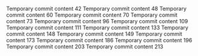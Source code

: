 Temporary commit content 42
Temporary commit content 48
Temporary commit content 60
Temporary commit content 70
Temporary commit content 73
Temporary commit content 96
Temporary commit content 109
Temporary commit content 111
Temporary commit content 133
Temporary commit content 148
Temporary commit content 149
Temporary commit content 173
Temporary commit content 186
Temporary commit content 196
Temporary commit content 203
Temporary commit content 213
